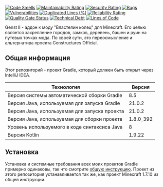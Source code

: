 [![Code Smells](https://sonarcloud.io/api/project_badges/measure?project=Hummel009_Genst-II&metric=code_smells)](https://sonarcloud.io/summary/overall?id=Hummel009_Genst-II)
[![Maintainability Rating](https://sonarcloud.io/api/project_badges/measure?project=Hummel009_Genst-II&metric=sqale_rating)](https://sonarcloud.io/summary/overall?id=Hummel009_Genst-II)
[![Security Rating](https://sonarcloud.io/api/project_badges/measure?project=Hummel009_Genst-II&metric=security_rating)](https://sonarcloud.io/summary/overall?id=Hummel009_Genst-II)
[![Bugs](https://sonarcloud.io/api/project_badges/measure?project=Hummel009_Genst-II&metric=bugs)](https://sonarcloud.io/summary/overall?id=Hummel009_Genst-II)
[![Vulnerabilities](https://sonarcloud.io/api/project_badges/measure?project=Hummel009_Genst-II&metric=vulnerabilities)](https://sonarcloud.io/summary/overall?id=Hummel009_Genst-II)
[![Duplicated Lines (%)](https://sonarcloud.io/api/project_badges/measure?project=Hummel009_Genst-II&metric=duplicated_lines_density)](https://sonarcloud.io/summary/overall?id=Hummel009_Genst-II)
[![Reliability Rating](https://sonarcloud.io/api/project_badges/measure?project=Hummel009_Genst-II&metric=reliability_rating)](https://sonarcloud.io/summary/overall?id=Hummel009_Genst-II)
[![Quality Gate Status](https://sonarcloud.io/api/project_badges/measure?project=Hummel009_Genst-II&metric=alert_status)](https://sonarcloud.io/summary/overall?id=Hummel009_Genst-II)
[![Technical Debt](https://sonarcloud.io/api/project_badges/measure?project=Hummel009_Genst-II&metric=sqale_index)](https://sonarcloud.io/summary/overall?id=Hummel009_Genst-II)
[![Lines of Code](https://sonarcloud.io/api/project_badges/measure?project=Hummel009_Genst-II&metric=ncloc)](https://sonarcloud.io/summary/overall?id=Hummel009_Genst-II)

Genst II - аддон к моду "Властелин колец" для Minecraft. Его целью является закрепление городов, замков, деревень, башен и руин на путевых точках мода. По своей сути, это переосмысление и альтернатива проекта Genstructures Official.

## Общая информация

Этот репозиторий - проект Gradle, который должен быть открыт через IntelliJ IDEA.

| Технология                                    | Версия    |
|-----------------------------------------------|-----------|
| Версия системы автоматической сборки Gradle   | 8.5       |
| Версия Java, используемая для запуска Gradle  | 21.0.2    |
| Версия Java, используемая для запуска проекта | 21.0.2    |
| Версия Java, используемая для сборки проекта  | 1.8.0_392 |
| Уровень используемого в коде синтаксиса Java  | 8         |
| Версия Kotlin                                 | 1.9.22    |

## Установка

Установка и системные требования всех моих проектов Gradle примерно одинаковы, так что смотрите [общую инструкцию](https://github.com/Hummel009/The-Rings-of-Power#readme). Проект из этого репозитория устанавливается так же, как проект Minecraft 1.7.10 из общей инструкции.
